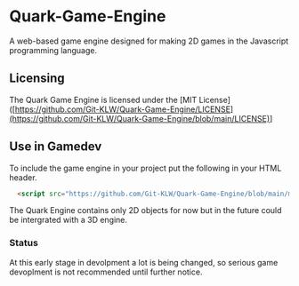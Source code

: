 # Quark-Game-Engine
A web-based game engine designed for making 2D games in the Javascript programming language.
## Licensing
The Quark Game Engine is licensed under the [MIT License]([https://github.com/Git-KLW/Quark-Game-Engine/LICENSE](https://github.com/Git-KLW/Quark-Game-Engine/blob/main/LICENSE)]
## Use in Gamedev
To include the game engine in your project put the following in your HTML header.
```html
  <script src="https://github.com/Git-KLW/Quark-Game-Engine/blob/main/main.js"></script>
```
The Quark Engine contains only 2D objects for now but in the future could be intergrated with a 3D engine.
### Status
At this early stage in devolpment a lot is being changed, so serious game devoplment is not recommended until further notice.
